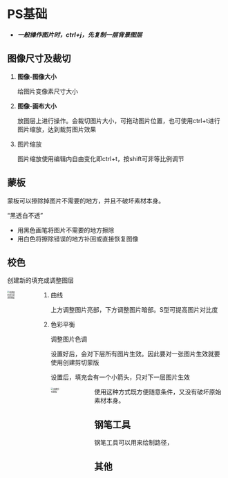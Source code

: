 # PS基础



- ***一般操作图片时，ctrl+j，先复制一层背景图层***



## 图像尺寸及裁切

1. **图像-图像大小**

    给图片变像素尺寸大小

2. **图像-画布大小**

    放图层上进行操作。会裁切图片大小，可拖动图片位置，也可使用ctrl+t进行图片缩放，达到裁剪图片效果
    
3. 图片缩放

    图片缩放使用编辑内自由变化即ctrl+t，按shift可非等比例调节



## 蒙板

蒙板可以擦除掉图片不需要的地方，并且不破坏素材本身。

“黑透白不透”

- 用黑色画笔将图片不需要的地方擦除
- 用白色将擦除错误的地方补回或直接恢复图像



## 校色

创建新的填充或调整图层

<img src="https://img-blog.csdnimg.cn/20210120193119177.png" alt="创建新的填充或调整图层" style="zoom: 30%; width: 20%; float: left" />

1. 曲线

    上方调整图片亮部，下方调整图片暗部。S型可提高图片对比度

2. 色彩平衡

    调整图片色调



设置好后，会对下层所有图片生效。因此要对一张图片生效就要使用创建剪切蒙版

设置后，填充会有一个小箭头，只对下一层图片生效

<img src="https://img-blog.csdnimg.cn/20210120193836770.png" alt="创建剪切蒙版" style="zoom: 33%; width: 20%; float: left" />

使用这种方式既方便随意条件，又没有破坏原始素材本身。

## 钢笔工具

钢笔工具可以用来绘制路径，



## 其他





